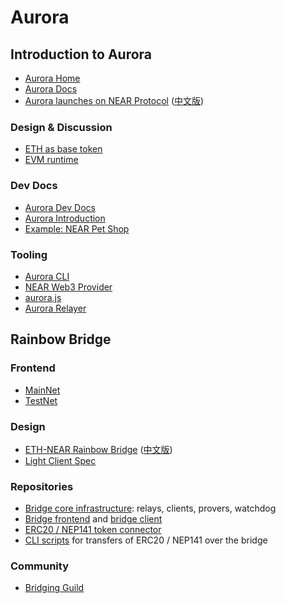 # Aurora

## Introduction to Aurora

- [Aurora Home](https://aurora.dev/)
- [Aurora Docs](https://doc.aurora.dev/)
- [Aurora launches on NEAR Protocol](https://near.org/blog/aurora-launches-near/) ([中文版](https://mp.weixin.qq.com/s/ebz3glZEGTNpLya7R6GrsQ))

### Design & Discussion

- [ETH as base token](https://gov.near.org/t/evm-runtime-base-token/340)
- [EVM runtime](https://github.com/near/NEPs/pull/106)

### Dev Docs

- [Aurora Dev Docs](https://doc.aurora.dev/develop/networks)
- [Aurora Introduction](https://docs.near.org/docs/develop/evm/introduction)
- [Example: NEAR Pet Shop](https://github.com/near-examples/near-pet-shop)

### Tooling

- [Aurora CLI](https://github.com/aurora-is-near/aurora-cli)
- [NEAR Web3 Provider](https://github.com/aurora-is-near/near-web3-provider)
- [aurora.js](https://github.com/aurora-is-near/aurora.js)
- [Aurora Relayer](https://github.com/aurora-is-near/aurora-relayer)


## Rainbow Bridge

### Frontend

- [MainNet](http://ethereum.bridgetonear.org/)
- [TestNet](https://ropsten.bridgetonear.org/)

### Design

- [ETH-NEAR Rainbow Bridge](https://near.org/blog/eth-near-rainbow-bridge/) ([中文版](https://mp.weixin.qq.com/s/-giL3YRhVvyzP5dpHxw0sw))
- [Light Client Spec](https://nomicon.io/ChainSpec/LightClient.html)

### Repositories

- [Bridge core infrastructure](https://github.com/aurora-is-near/rainbow-bridge): relays, clients, provers, watchdog
- [Bridge frontend]((https://github.com/aurora-is-near/rainbow-bridge-frontend)) and [bridge client](https://github.com/aurora-is-near/rainbow-bridge-client)
- [ERC20 / NEP141 token connector](https://github.com/aurora-is-near/rainbow-token-connector)
- [CLI scripts](https://github.com/djsatok/bridge-testing) for transfers of ERC20 / NEP141 over the bridge


### Community

- [Bridging Guild](https://github.com/BridgingGuild/BridgingGuild)





